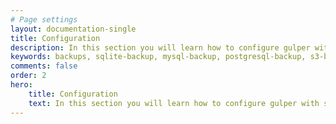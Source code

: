 ```yaml
---
# Page settings
layout: documentation-single
title: Configuration
description: In this section you will learn how to configure gulper with storages, schedules and databases
keywords: backups, sqlite-backup, mysql-backup, postgresql-backup, s3-backup, clivern
comments: false
order: 2
hero:
    title: Configuration
    text: In this section you will learn how to configure gulper with storages, schedules and databases
---
```


